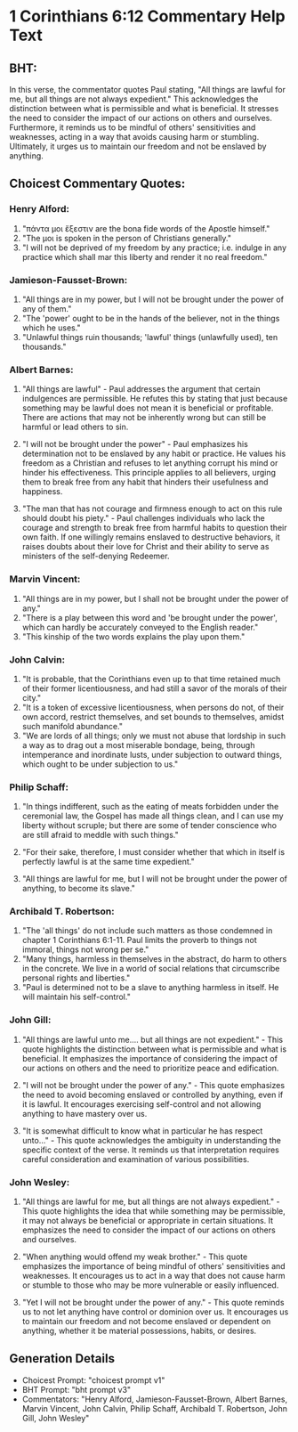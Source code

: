 # 1 Corinthians 6:12 Commentary Help Text

## BHT:
In this verse, the commentator quotes Paul stating, "All things are lawful for me, but all things are not always expedient." This acknowledges the distinction between what is permissible and what is beneficial. It stresses the need to consider the impact of our actions on others and ourselves. Furthermore, it reminds us to be mindful of others' sensitivities and weaknesses, acting in a way that avoids causing harm or stumbling. Ultimately, it urges us to maintain our freedom and not be enslaved by anything.

## Choicest Commentary Quotes:
### Henry Alford:
1. "πάντα μοι ἔξεστιν are the bona fide words of the Apostle himself."
2. "The μοι is spoken in the person of Christians generally."
3. "I will not be deprived of my freedom by any practice; i.e. indulge in any practice which shall mar this liberty and render it no real freedom."

### Jamieson-Fausset-Brown:
1. "All things are in my power, but I will not be brought under the power of any of them." 
2. "The 'power' ought to be in the hands of the believer, not in the things which he uses."
3. "Unlawful things ruin thousands; 'lawful' things (unlawfully used), ten thousands."

### Albert Barnes:
1. "All things are lawful" - Paul addresses the argument that certain indulgences are permissible. He refutes this by stating that just because something may be lawful does not mean it is beneficial or profitable. There are actions that may not be inherently wrong but can still be harmful or lead others to sin.

2. "I will not be brought under the power" - Paul emphasizes his determination not to be enslaved by any habit or practice. He values his freedom as a Christian and refuses to let anything corrupt his mind or hinder his effectiveness. This principle applies to all believers, urging them to break free from any habit that hinders their usefulness and happiness.

3. "The man that has not courage and firmness enough to act on this rule should doubt his piety." - Paul challenges individuals who lack the courage and strength to break free from harmful habits to question their own faith. If one willingly remains enslaved to destructive behaviors, it raises doubts about their love for Christ and their ability to serve as ministers of the self-denying Redeemer.

### Marvin Vincent:
1. "All things are in my power, but I shall not be brought under the power of any."
2. "There is a play between this word and 'be brought under the power', which can hardly be accurately conveyed to the English reader."
3. "This kinship of the two words explains the play upon them."

### John Calvin:
1. "It is probable, that the Corinthians even up to that time retained much of their former licentiousness, and had still a savor of the morals of their city."
2. "It is a token of excessive licentiousness, when persons do not, of their own accord, restrict themselves, and set bounds to themselves, amidst such manifold abundance."
3. "We are lords of all things; only we must not abuse that lordship in such a way as to drag out a most miserable bondage, being, through intemperance and inordinate lusts, under subjection to outward things, which ought to be under subjection to us."

### Philip Schaff:
1. "In things indifferent, such as the eating of meats forbidden under the ceremonial law, the Gospel has made all things clean, and I can use my liberty without scruple; but there are some of tender conscience who are still afraid to meddle with such things." 

2. "For their sake, therefore, I must consider whether that which in itself is perfectly lawful is at the same time expedient."

3. "All things are lawful for me, but I will not be brought under the power of anything, to become its slave."

### Archibald T. Robertson:
1. "The 'all things' do not include such matters as those condemned in chapter 1 Corinthians 6:1-11. Paul limits the proverb to things not immoral, things not wrong per se."
2. "Many things, harmless in themselves in the abstract, do harm to others in the concrete. We live in a world of social relations that circumscribe personal rights and liberties."
3. "Paul is determined not to be a slave to anything harmless in itself. He will maintain his self-control."

### John Gill:
1. "All things are lawful unto me.... but all things are not expedient." - This quote highlights the distinction between what is permissible and what is beneficial. It emphasizes the importance of considering the impact of our actions on others and the need to prioritize peace and edification.

2. "I will not be brought under the power of any." - This quote emphasizes the need to avoid becoming enslaved or controlled by anything, even if it is lawful. It encourages exercising self-control and not allowing anything to have mastery over us.

3. "It is somewhat difficult to know what in particular he has respect unto..." - This quote acknowledges the ambiguity in understanding the specific context of the verse. It reminds us that interpretation requires careful consideration and examination of various possibilities.

### John Wesley:
1. "All things are lawful for me, but all things are not always expedient." - This quote highlights the idea that while something may be permissible, it may not always be beneficial or appropriate in certain situations. It emphasizes the need to consider the impact of our actions on others and ourselves.

2. "When anything would offend my weak brother." - This quote emphasizes the importance of being mindful of others' sensitivities and weaknesses. It encourages us to act in a way that does not cause harm or stumble to those who may be more vulnerable or easily influenced.

3. "Yet I will not be brought under the power of any." - This quote reminds us to not let anything have control or dominion over us. It encourages us to maintain our freedom and not become enslaved or dependent on anything, whether it be material possessions, habits, or desires.


## Generation Details
- Choicest Prompt: "choicest prompt v1"
- BHT Prompt: "bht prompt v3"
- Commentators: "Henry Alford, Jamieson-Fausset-Brown, Albert Barnes, Marvin Vincent, John Calvin, Philip Schaff, Archibald T. Robertson, John Gill, John Wesley"
